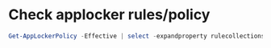 # Check applocker rules/policy
```powershell
Get-AppLockerPolicy -Effective | select -expandproperty rulecollections
```